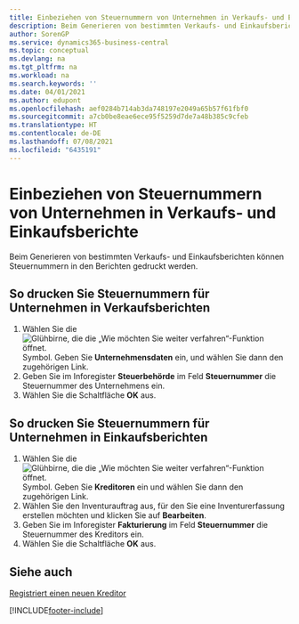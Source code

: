```yaml
---
title: Einbeziehen von Steuernummern von Unternehmen in Verkaufs- und Einkaufsberichte
description: Beim Generieren von bestimmten Verkaufs- und Einkaufsberichten können Steuernummern in den Berichten gedruckt werden.
author: SorenGP
ms.service: dynamics365-business-central
ms.topic: conceptual
ms.devlang: na
ms.tgt_pltfrm: na
ms.workload: na
ms.search.keywords: ''
ms.date: 04/01/2021
ms.author: edupont
ms.openlocfilehash: aef0284b714ab3da748197e2049a65b57f61fbf0
ms.sourcegitcommit: a7cb0be8eae6ece95f5259d7de7a48b385c9cfeb
ms.translationtype: HT
ms.contentlocale: de-DE
ms.lasthandoff: 07/08/2021
ms.locfileid: "6435191"
---
```

# <a name="include-company-registration-numbers-on-sales-reports-and-purchase-reports"></a>Einbeziehen von Steuernummern von Unternehmen in Verkaufs- und Einkaufsberichte
Beim Generieren von bestimmten Verkaufs- und Einkaufsberichten können Steuernummern in den Berichten gedruckt werden.  

## <a name="to-print-company-registration-numbers-on-sales-reports"></a>So drucken Sie Steuernummern für Unternehmen in Verkaufsberichten  

1.  Wählen Sie die ![Glühbirne, die die „Wie möchten Sie weiter verfahren“-Funktion öffnet.](../../media/ui-search/search_small.png "Sagen Sie mir, was Sie tun wollen") Symbol. Geben Sie **Unternehmensdaten** ein, und wählen Sie dann den zugehörigen Link.  
2.  Geben Sie im Inforegister **Steuerbehörde** im Feld **Steuernummer** die Steuernummer des Unternehmens ein.  
3.  Wählen Sie die Schaltfläche **OK** aus.  

## <a name="to-print-company-registration-numbers-on-purchase-reports"></a>So drucken Sie Steuernummern für Unternehmen in Einkaufsberichten  

1.  Wählen Sie die ![Glühbirne, die die „Wie möchten Sie weiter verfahren“-Funktion öffnet.](../../media/ui-search/search_small.png "Sagen Sie mir, was Sie tun wollen") Symbol. Geben Sie **Kreditoren** ein und wählen Sie dann den zugehörigen Link.  
2.  Wählen Sie den Inventurauftrag aus, für den Sie eine Inventurerfassung erstellen möchten und klicken Sie auf **Bearbeiten**.  
3.  Geben Sie im Inforegister **Fakturierung** im Feld **Steuernummer** die Steuernummer des Kreditors ein.  
4.  Wählen Sie die Schaltfläche **OK** aus.  

## <a name="see-also"></a>Siehe auch  
[Registriert einen neuen Kreditor](../../purchasing-how-register-new-vendors.md)


[!INCLUDE[footer-include](../../includes/footer-banner.md)]